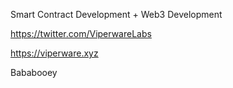 Smart Contract Development + Web3 Development

https://twitter.com/ViperwareLabs

https://viperware.xyz

Bababooey
